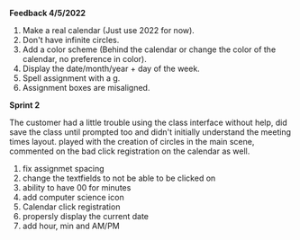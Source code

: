 **Feedback 4/5/2022**

1. Make a real calendar (Just use 2022 for now).
2. Don't have infinite circles.
3. Add a color scheme (Behind the calendar or change the color of the calendar, no preference in color).
4. Display the date/month/year + day of the week.
5. Spell assignment with a g.
6. Assignment boxes are misaligned.

**Sprint 2**

The customer had a little trouble using the class interface without help, did save the class until prompted too and didn't initially understand the meeting times layout.
played with the creation of circles in the main scene, commented on the bad click registration on the calendar as well.

1. fix assignmet spacing
2. change the textfields to not be able to be clicked on
3. ability to have 00 for minutes
4. add computer science icon
5. Calendar click registration 
6. propersly display the current date
7. add hour, min  and AM/PM